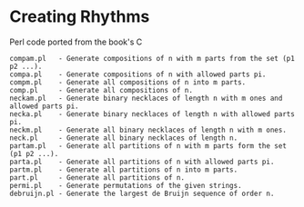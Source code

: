 # Creating Rhythms

Perl code ported from the book's C

    compam.pl   - Generate compositions of n with m parts from the set (p1 p2 ...).
    compa.pl    - Generate compositions of n with allowed parts pi.
    compm.pl    - Generate all compositions of n into m parts.
    comp.pl     - Generate all compositions of n.
    neckam.pl   - Generate binary necklaces of length n with m ones and allowed parts pi.
    necka.pl    - Generate binary necklaces of length n with allowed parts pi.
    neckm.pl    - Generate all binary necklaces of length n with m ones.
    neck.pl     - Generate all binary necklaces of length n.
    partam.pl   - Generate all partitions of n with m parts form the set (p1 p2 ...).
    parta.pl    - Generate all partitions of n with allowed parts pi.
    partm.pl    - Generate all partitions of n into m parts.
    part.pl     - Generate all partitions of n.
    permi.pl    - Generate permutations of the given strings.
    debruijn.pl - Generate the largest de Bruijn sequence of order n.
